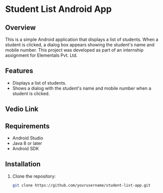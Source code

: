 # Student List Android App

## Overview
This is a simple Android application that displays a list of students. When a student is clicked, a dialog box appears showing the student's name and mobile number. This project was developed as part of an internship assignment for Elementals Pvt. Ltd.

## Features
- Displays a list of students.
- Shows a dialog with the student's name and mobile number when a student is clicked.

## Vedio Link


## Requirements
- Android Studio
- Java 8 or later
- Android SDK

## Installation
1. Clone the repository:
   ```bash
   git clone https://github.com/yourusername/student-list-app.git

